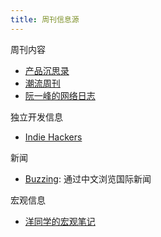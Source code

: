 ```yaml
---
title: 周刊信息源
---
```


周刊内容

- [产品沉思录](https://www.pmthinking.com/a601a12335044f349a22caf57f274c27)
- [潮流周刊](https://weekly.tw93.fun/)
- [阮一峰的网络日志](https://ruanyifeng.com/blog/)

独立开发信息

- [Indie Hackers](https://www.indiehackers.com/)

新闻

- [Buzzing](https://www.buzzing.cc/): 通过中文浏览国际新闻

宏观信息

- [洋同学的宏观笔记](https://x.com/locean0410)
